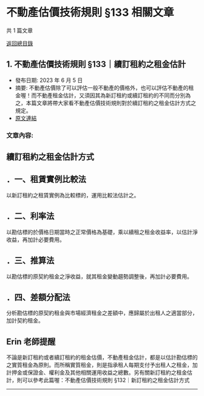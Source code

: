 # 不動產估價技術規則 §133 相關文章

共 1 篇文章

[返回總目錄](00_總目錄.md)

## 1. 不動產估價技術規則 §133｜續訂租約之租金估計

- 發布日期: 2023 年 6 月 5 日
- 摘要: 不動產估價除了可以評估一般不動產的價格外，也可以評估不動產的租金喔！而不動產租金估計，又須因其為新訂租約或續訂租約的不同而分別為之，本篇文章將帶大家看不動產估價技術規則對於續訂租約之租金估計方式之規定。
- [原文連結](https://www.jasper-realestate.com/%e4%b8%8d%e5%8b%95%e7%94%a2%e4%bc%b0%e5%83%b9%e6%8a%80%e8%a1%93%e8%a6%8f%e5%89%87_133_%e7%ba%8c%e8%a8%82%e7%a7%9f%e7%b4%84%e4%b9%8b%e7%a7%9f%e9%87%91%e4%bc%b0%e8%a8%88/)

### 文章內容:

## 續訂租約之租金估計方式

## ．一、租賃實例比較法

以新訂租約之租賃實例為比較標的，運用比較法估計之。

## ．二、利率法

以勘估標的於價格日期當時之正常價格為基礎，乘以續租之租金收益率，以估計淨收益，再加計必要費用。

## ．三、推算法

以勘估標的原契約租金之淨收益，就其租金變動趨勢調整後，再加計必要費用。

## ．四、差額分配法

分析勘估標的原契約租金與市場經濟租金之差額中，應歸屬於出租人之適當部分，加計契約租金。

## Erin 老師提醒

不論是新訂租約或者續訂租約的租金估價，不動產租金估計，都是以估計勘估標的之實質租金為原則。而所稱實質租金，則是指承租人每期支付予出租人之租金，加計押金或保證金、權利金及其他相關運用收益之總數。另有關新訂租約之租金估計，則可以參考此篇喔：不動產估價技術規則 §132｜新訂租約之租金估計方式

---

